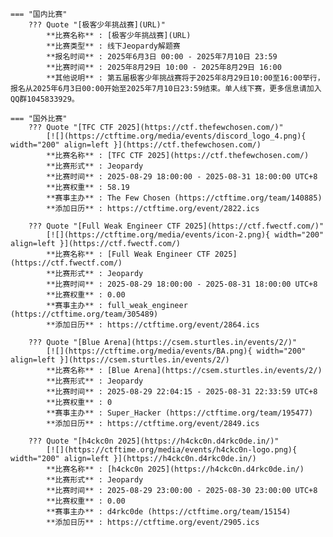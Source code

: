     === "国内比赛"
        ??? Quote "[极客少年挑战赛](URL)"  
            **比赛名称** : [极客少年挑战赛](URL)  
            **比赛类型** : 线下Jeopardy解题赛  
            **报名时间** : 2025年6月3日 00:00 - 2025年7月10日 23:59  
            **比赛时间** : 2025年8月29日 10:00 - 2025年8月29日 16:00  
            **其他说明** : 第五届极客少年挑战赛将于2025年8月29日10:00至16:00举行，报名从2025年6月3日00:00开始至2025年7月10日23:59结束。单人线下赛，更多信息请加入QQ群1045833929。  
                
    === "国外比赛"
        ??? Quote "[TFC CTF 2025](https://ctf.thefewchosen.com/)"  
            [![](https://ctftime.org/media/events/discord_logo_4.png){ width="200" align=left }](https://ctf.thefewchosen.com/)  
            **比赛名称** : [TFC CTF 2025](https://ctf.thefewchosen.com/)  
            **比赛形式** : Jeopardy  
            **比赛时间** : 2025-08-29 18:00:00 - 2025-08-31 18:00:00 UTC+8  
            **比赛权重** : 58.19  
            **赛事主办** : The Few Chosen (https://ctftime.org/team/140885)  
            **添加日历** : https://ctftime.org/event/2822.ics  
            
        ??? Quote "[Full Weak Engineer CTF 2025](https://ctf.fwectf.com/)"  
            [![](https://ctftime.org/media/events/icon-2.png){ width="200" align=left }](https://ctf.fwectf.com/)  
            **比赛名称** : [Full Weak Engineer CTF 2025](https://ctf.fwectf.com/)  
            **比赛形式** : Jeopardy  
            **比赛时间** : 2025-08-29 18:00:00 - 2025-08-31 18:00:00 UTC+8  
            **比赛权重** : 0.00  
            **赛事主办** : full_weak_engineer (https://ctftime.org/team/305489)  
            **添加日历** : https://ctftime.org/event/2864.ics  
            
        ??? Quote "[Blue Arena](https://csem.sturtles.in/events/2/)"  
            [![](https://ctftime.org/media/events/BA.png){ width="200" align=left }](https://csem.sturtles.in/events/2/)  
            **比赛名称** : [Blue Arena](https://csem.sturtles.in/events/2/)  
            **比赛形式** : Jeopardy  
            **比赛时间** : 2025-08-29 22:04:15 - 2025-08-31 22:33:59 UTC+8  
            **比赛权重** : 0  
            **赛事主办** : Super_Hacker (https://ctftime.org/team/195477)  
            **添加日历** : https://ctftime.org/event/2849.ics  
            
        ??? Quote "[h4ckc0n 2025](https://h4ckc0n.d4rkc0de.in/)"  
            [![](https://ctftime.org/media/events/h4ckc0n-logo.png){ width="200" align=left }](https://h4ckc0n.d4rkc0de.in/)  
            **比赛名称** : [h4ckc0n 2025](https://h4ckc0n.d4rkc0de.in/)  
            **比赛形式** : Jeopardy  
            **比赛时间** : 2025-08-29 23:00:00 - 2025-08-30 23:00:00 UTC+8  
            **比赛权重** : 0.00  
            **赛事主办** : d4rkc0de (https://ctftime.org/team/15154)  
            **添加日历** : https://ctftime.org/event/2905.ics  
            